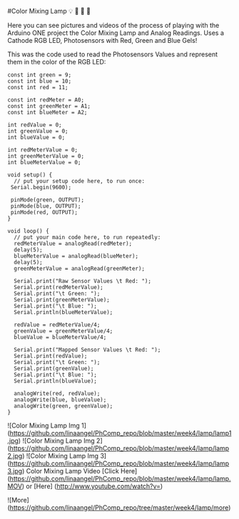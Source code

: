 #Color Mixing Lamp :bulb: :red_circle: :tennis: :large_blue_circle:

Here you can see pictures and videos of the process of playing with the Arduino ONE project the Color Mixing Lamp and Analog Readings. Uses a Cathode RGB LED, Photosensors with Red, Green and Blue Gels!

This was the code used to read the Photosensors Values and represent them in the color of the RGB LED:

```
const int green = 9;
const int blue = 10;
const int red = 11;

const int redMeter = A0;
const int greenMeter = A1;
const int blueMeter = A2;

int redValue = 0;
int greenValue = 0;
int blueValue = 0;

int redMeterValue = 0;
int greenMeterValue = 0;
int blueMeterValue = 0;

void setup() {
  // put your setup code here, to run once:
 Serial.begin(9600);

 pinMode(green, OUTPUT);
 pinMode(blue, OUTPUT);
 pinMode(red, OUTPUT);
}

void loop() {
  // put your main code here, to run repeatedly:
  redMeterValue = analogRead(redMeter);
  delay(5);
  blueMeterValue = analogRead(blueMeter);
  delay(5);
  greenMeterValue = analogRead(greenMeter);

  Serial.print("Raw Sensor Values \t Red: ");
  Serial.print(redMeterValue);
  Serial.print("\t Green: ");
  Serial.print(greenMeterValue);
  Serial.print("\t Blue: ");
  Serial.println(blueMeterValue);

  redValue = redMeterValue/4;
  greenValue = greenMeterValue/4;
  blueValue = blueMeterValue/4;

  Serial.print("Mapped Sensor Values \t Red: ");
  Serial.print(redValue);
  Serial.print("\t Green: ");
  Serial.print(greenValue);
  Serial.print("\t Blue: ");
  Serial.println(blueValue);

  analogWrite(red, redValue);
  analogWrite(blue, blueValue);
  analogWrite(green, greenValue);
}
```
![Color Mixing Lamp Img 1] (https://github.com/linaangel/PhComp_repo/blob/master/week4/lamp/lamp1.jpg)
![Color Mixing Lamp Img 2] (https://github.com/linaangel/PhComp_repo/blob/master/week4/lamp/lamp2.jpg)
![Color Mixing Lamp Img 3] (https://github.com/linaangel/PhComp_repo/blob/master/week4/lamp/lamp3.jpg)
Color Mixing Lamp Video [Click Here] (https://github.com/linaangel/PhComp_repo/blob/master/week4/lamp/lamp.MOV) or [Here] (http://www.youtube.com/watch?v=)

![More] (https://github.com/linaangel/PhComp_repo/tree/master/week4/lamp/more)
